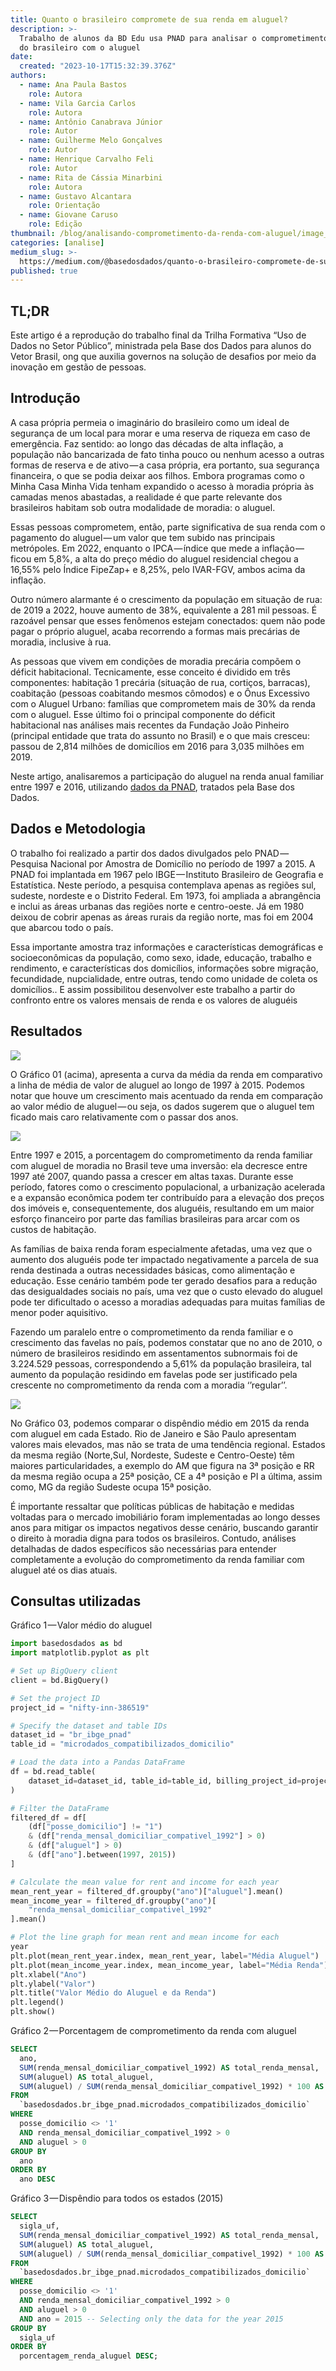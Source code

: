 ```yaml
---
title: Quanto o brasileiro compromete de sua renda em aluguel?
description: >-
  Trabalho de alunos da BD Edu usa PNAD para analisar o comprometimento da renda
  do brasileiro com o aluguel
date:
  created: "2023-10-17T15:32:39.376Z"
authors:
  - name: Ana Paula Bastos
    role: Autora
  - name: Vila Garcia Carlos
    role: Autora
  - name: Antônio Canabrava Júnior
    role: Autor
  - name: Guilherme Melo Gonçalves
    role: Autor
  - name: Henrique Carvalho Feli
    role: Autor
  - name: Rita de Cássia Minarbini
    role: Autora
  - name: Gustavo Alcantara
    role: Orientação
  - name: Giovane Caruso
    role: Edição
thumbnail: /blog/analisando-comprometimento-da-renda-com-aluguel/image_2.png
categories: [analise]
medium_slug: >-
  https://medium.com/@basedosdados/quanto-o-brasileiro-compromete-de-sua-renda-em-aluguel-9a0082b213fe
published: true
---
```


## TL;DR

Este artigo é a reprodução do trabalho final da Trilha Formativa “Uso de Dados no Setor Público”, ministrada pela Base dos Dados para alunos do Vetor Brasil, ong que auxilia governos na solução de desafios por meio da inovação em gestão de pessoas.

## Introdução

A casa própria permeia o imaginário do brasileiro como um ideal de segurança de um local para morar e uma reserva de riqueza em caso de emergência. Faz sentido: ao longo das décadas de alta inflação, a população não bancarizada de fato tinha pouco ou nenhum acesso a outras formas de reserva e de ativo — a casa própria, era portanto, sua segurança financeira, o que se podia deixar aos filhos. Embora programas como o Minha Casa Minha Vida tenham expandido o acesso à moradia própria às camadas menos abastadas, a realidade é que parte relevante dos brasileiros habitam sob outra modalidade de moradia: o aluguel.

Essas pessoas comprometem, então, parte significativa de sua renda com o pagamento do aluguel — um valor que tem subido nas principais metrópoles. Em 2022, enquanto o IPCA — índice que mede a inflação — ficou em 5,8%, a alta do preço médio do aluguel residencial chegou a 16,55% pelo Índice FipeZap+ e 8,25%, pelo IVAR-FGV, ambos acima da inflação.

Outro número alarmante é o crescimento da população em situação de rua: de 2019 a 2022, houve aumento de 38%, equivalente a 281 mil pessoas. É razoável pensar que esses fenômenos estejam conectados: quem não pode pagar o próprio aluguel, acaba recorrendo a formas mais precárias de moradia, inclusive à rua.

As pessoas que vivem em condições de moradia precária compõem o déficit habitacional. Tecnicamente, esse conceito é dividido em três componentes: habitação 1 precária (situação de rua, cortiços, barracas), coabitação (pessoas coabitando mesmos cômodos) e o Ônus Excessivo com o Aluguel Urbano: famílias que comprometem mais de 30% da renda com o aluguel. Esse último foi o principal componente do déficit habitacional nas análises mais recentes da Fundação João Pinheiro (principal entidade que trata do assunto no Brasil) e o que mais cresceu: passou de 2,814 milhões de domicílios em 2016 para 3,035 milhões em 2019.

Neste artigo, analisaremos a participação do aluguel na renda anual familiar entre 1997 e 2016, utilizando [dados da PNAD](/dataset/0cde957f-1b58-425a-b6cd-ba1208515537?table=83062c5c-6b1f-4d54-8cf2-9f541e835bf0), tratados pela Base dos Dados.

## Dados e Metodologia

O trabalho foi realizado a partir dos dados divulgados pelo PNAD — Pesquisa Nacional por Amostra de Domicílio no período de 1997 a 2015. A PNAD foi implantada em 1967 pelo IBGE — Instituto Brasileiro de Geografia e Estatística. Neste período, a pesquisa contemplava apenas as regiões sul, sudeste, nordeste e o Distrito Federal. Em 1973, foi ampliada a abrangência e inclui as áreas urbanas das regiões norte e centro-oeste. Já em 1980 deixou de cobrir apenas as áreas rurais da região norte, mas foi em 2004 que abarcou todo o país.

Essa importante amostra traz informações e características demográficas e socioeconômicas da população, como sexo, idade, educação, trabalho e rendimento, e características dos domicílios, informações sobre migração, fecundidade, nupcialidade, entre outras, tendo como unidade de coleta os domicílios.. E assim possibilitou desenvolver este trabalho a partir do confronto entre os valores mensais de renda e os valores de aluguéis

## Resultados

<Image src="/blog/analisando-comprometimento-da-renda-com-aluguel/image_0.png" caption="Gráfico 1: Valor médio do aluguel e da renda"/>

O Gráfico 01 (acima), apresenta a curva da média da renda em comparativo a linha de média de valor de aluguel ao longo de 1997 à 2015. Podemos notar que houve um crescimento mais acentuado da renda em comparação ao valor médio de aluguel — ou seja, os dados sugerem que o aluguel tem ficado mais caro relativamente com o passar dos anos.

<Image src="/blog/analisando-comprometimento-da-renda-com-aluguel/image_1.png" caption="Gráfico 2: Porcentagem de Comprometimento com Aluguel no tempo"/>

Entre 1997 e 2015, a porcentagem do comprometimento da renda familiar com aluguel de moradia no Brasil teve uma inversão: ela decresce entre 1997 até 2007, quando passa a crescer em altas taxas. Durante esse período, fatores como o crescimento populacional, a urbanização acelerada e a expansão econômica podem ter contribuído para a elevação dos preços dos imóveis e, consequentemente, dos aluguéis, resultando em um maior esforço financeiro por parte das famílias brasileiras para arcar com os custos de habitação.

As famílias de baixa renda foram especialmente afetadas, uma vez que o aumento dos aluguéis pode ter impactado negativamente a parcela de sua renda destinada a outras necessidades básicas, como alimentação e educação. Esse cenário também pode ter gerado desafios para a redução das desigualdades sociais no país, uma vez que o custo elevado do aluguel pode ter dificultado o acesso a moradias adequadas para muitas famílias de menor poder aquisitivo.

Fazendo um paralelo entre o comprometimento da renda familiar e o crescimento das favelas no país, podemos constatar que no ano de 2010, o número de brasileiros residindo em assentamentos subnormais foi de 3.224.529 pessoas, correspondendo a 5,61% da população brasileira, tal aumento da população residindo em favelas pode ser justificado pela crescente no comprometimento da renda com a moradia ‘’regular’’.

<Image src="/blog/analisando-comprometimento-da-renda-com-aluguel/image_2.png" caption="Gráfico 3 — Dispêndio Aluguel/Renda por estado (2015)"/>

No Gráfico 03, podemos comparar o dispêndio médio em 2015 da renda com aluguel em cada Estado. Rio de Janeiro e São Paulo apresentam valores mais elevados, mas não se trata de uma tendência regional. Estados da mesma região (Norte,Sul, Nordeste, Sudeste e Centro-Oeste) têm maiores particularidades, a exemplo do AM que figura na 3ª posição e RR da mesma região ocupa a 25ª posição, CE a 4ª posição e PI a última, assim como, MG da região Sudeste ocupa 15ª posição.

É importante ressaltar que políticas públicas de habitação e medidas voltadas para o mercado imobiliário foram implementadas ao longo desses anos para mitigar os impactos negativos desse cenário, buscando garantir o direito à moradia digna para todos os brasileiros. Contudo, análises detalhadas de dados específicos são necessárias para entender completamente a evolução do comprometimento da renda familiar com aluguel até os dias atuais.

## Consultas utilizadas

Gráfico 1 — Valor médio do aluguel

```python
import basedosdados as bd
import matplotlib.pyplot as plt

# Set up BigQuery client
client = bd.BigQuery()

# Set the project ID
project_id = "nifty-inn-386519"

# Specify the dataset and table IDs
dataset_id = "br_ibge_pnad"
table_id = "microdados_compatibilizados_domicilio"

# Load the data into a Pandas DataFrame
df = bd.read_table(
    dataset_id=dataset_id, table_id=table_id, billing_project_id=project_id
)

# Filter the DataFrame
filtered_df = df[
    (df["posse_domicilio"] != "1")
    & (df["renda_mensal_domiciliar_compativel_1992"] > 0)
    & (df["aluguel"] > 0)
    & (df["ano"].between(1997, 2015))
]

# Calculate the mean value for rent and income for each year
mean_rent_year = filtered_df.groupby("ano")["aluguel"].mean()
mean_income_year = filtered_df.groupby("ano")[
    "renda_mensal_domiciliar_compativel_1992"
].mean()

# Plot the line graph for mean rent and mean income for each
year
plt.plot(mean_rent_year.index, mean_rent_year, label="Média Aluguel")
plt.plot(mean_income_year.index, mean_income_year, label="Média Renda")
plt.xlabel("Ano")
plt.ylabel("Valor")
plt.title("Valor Médio do Aluguel e da Renda")
plt.legend()
plt.show()
```

Gráfico 2 — Porcentagem de comprometimento da renda com aluguel

```sql
SELECT
  ano,
  SUM(renda_mensal_domiciliar_compativel_1992) AS total_renda_mensal,
  SUM(aluguel) AS total_aluguel,
  SUM(aluguel) / SUM(renda_mensal_domiciliar_compativel_1992) * 100 AS porcentagem_renda_aluguel
FROM
  `basedosdados.br_ibge_pnad.microdados_compatibilizados_domicilio`
WHERE
  posse_domicilio <> '1'
  AND renda_mensal_domiciliar_compativel_1992 > 0
  AND aluguel > 0
GROUP BY
  ano
ORDER BY
  ano DESC
```

Gráfico 3 — Dispêndio para todos os estados (2015)

```sql
SELECT
  sigla_uf,
  SUM(renda_mensal_domiciliar_compativel_1992) AS total_renda_mensal,
  SUM(aluguel) AS total_aluguel,
  SUM(aluguel) / SUM(renda_mensal_domiciliar_compativel_1992) * 100 AS porcentagem_renda_aluguel
FROM
  `basedosdados.br_ibge_pnad.microdados_compatibilizados_domicilio`
WHERE
  posse_domicilio <> '1'
  AND renda_mensal_domiciliar_compativel_1992 > 0
  AND aluguel > 0
  AND ano = 2015 -- Selecting only the data for the year 2015
GROUP BY
  sigla_uf
ORDER BY
  porcentagem_renda_aluguel DESC;
```
